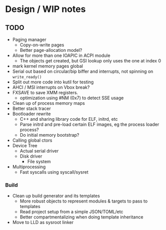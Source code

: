# Design / WIP notes

## TODO

- Paging manager
  - Copy-on-write pages
  - Better page-allocation model?
- Allow for more than one IOAPIC in ACPI module
  - The objects get created, but GSI lookup only uses the one at index 0
- mark kernel memory pages global
- Serial out based on circular/bip biffer and interrupts, not spinning on
  `write_ready()`
- Split out more code into kutil for testing
- AHCI / MSI interrupts on Vbox break?
- FXSAVE to save XMM registers.
  - optimization using #NM (0x7) to detect SSE usage
- Clean up of process memory maps
- Better stack tracer
- Bootloader rewrite
  - C++ and sharing library code for ELF, initrd, etc
  - Parse initrd and pre-load certain ELF images, eg the process loader process?
  - Do initial memory bootstrap?
- Calling global ctors
- Device Tree
  - Actual serial driver
  - Disk driver
    - File system
- Multiprocessing
  - Fast syscalls using syscall/sysret

### Build

- Clean up build generator and its templates
  - More robust objects to represent modules & targets to pass to templates
  - Read project setup from a simple JSON/TOML/etc
  - Better compartmentalizing when doing template inheritance
- Move to LLD as sysroot linker

